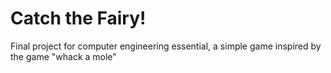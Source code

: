 # Catch the Fairy!
Final project for computer engineering essential, a simple game inspired by the game "whack a mole"